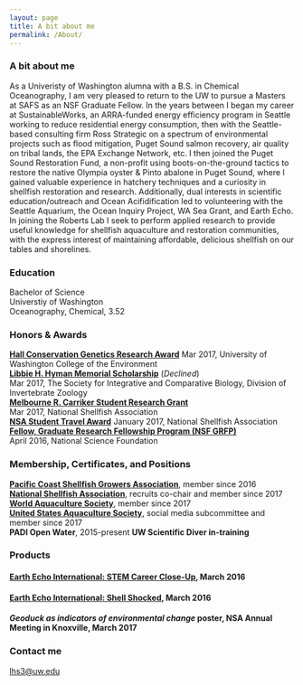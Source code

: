 ```yaml
---
layout: page
title: A bit about me
permalink: /About/
---
```


### A bit about me
As a Univeristy of Washington alumna with a B.S. in Chemical Oceanography, I am very pleased to return to the UW to pursue a Masters at SAFS as an NSF Graduate Fellow. In the years between I began my career at SustainableWorks, an ARRA-funded energy efficiency program in Seattle working to reduce residential energy consumption, then with the Seattle-based consulting firm Ross Strategic on a spectrum of environmental projects such as flood mitigation, Puget Sound salmon recovery, air quality on tribal lands, the EPA Exchange Network, etc. I then joined the Puget Sound Restoration Fund, a non-profit using boots-on-the-ground tactics to restore the native Olympia oyster & Pinto abalone in Puget Sound, where I gained valuable experience in hatchery techniques and a curiosity in shellfish restoration and research. Additionally, dual interests in scientific education/outreach and Ocean Acifidification led to volunteering with the Seattle Aquarium, the Ocean Inquiry Project, WA Sea Grant, and Earth Echo. In joining the Roberts Lab I seek to perform applied research to provide useful knowledge for shellfish aquaculture and restoration communities, with the express interest of maintaining affordable, delicious shellfish on our tables and shorelines.

### Education 
Bachelor of Science  
Universtiy of Washington  
Oceanography, Chemical, 3.52  

### Honors & Awards
**[Hall Conservation Genetics Research Award](https://environment.uw.edu/news/2017/06/2017-hall-conservation-genetics-research-award-winners-announced/)** 
Mar 2017, University of Washington College of the Environment  
**[Libbie H. Hyman Memorial Scholarship](http://sicb.org/grants/hyman/)** (_Declined_)  
Mar 2017, The Society for Integrative and Comparative Biology, Division of Invertebrate Zoology  
**[Melbourne R. Carriker Student Research Grant](http://www.shellfish.org/the-melbourne-r--carriker-student-research-grant)**  
Mar 2017, National Shellfish Association  
**[NSA Student Travel Award](http://www.shellfish.org/sef-student-presentation-and-travel-awards)**
January 2017, National Shellfish Association  
**[Fellow, Graduate Research Fellowship Program (NSF GRFP)](https://www.nsfgrfp.org/)**  
April 2016, National Science Foundation  

### Membership, Certificates, and Positions
**[Pacific Coast Shellfish Growers Association](http://pcsga.org/)**, member since 2016  
**[National Shellfish Association](http://www.shellfish.org/)**, recruits co-chair and member since 2017  
**[World Aquaculture Society](https://www.was.org/)**, member since 2017  
**[United States Aquaculture Society](http://usaquaculture.org/)**, social media subcommittee and member since 2017  
**PADI Open Water**, 2015-present 
**UW Scientific Diver in-training** 

### Products
#### [Earth Echo International: STEM Career Close-Up](https://youtu.be/PkqqbPhRMAE), March 2016
#### [Earth Echo International: Shell Shocked](https://youtu.be/KG_VOHIbCww), March 2016
#### _Geoduck as indicators of environmental change_ poster, NSA Annual Meeting in Knoxville, March 2017

### Contact me

[lhs3@uw.edu](mailto:lhs3@uw.edu)
